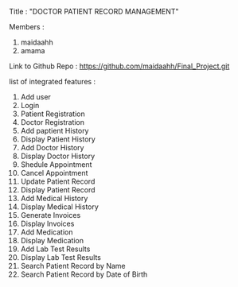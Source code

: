 Title : "DOCTOR PATIENT RECORD MANAGEMENT"

Members :
1. maidaahh
2. amama

Link to Github Repo : https://github.com/maidaahh/Final_Project.git

list of integrated features :
1. Add user
2. Login
3. Patient Registration
4. Doctor Registration
5. Add paptient History
6. Display Patient History
7. Add Doctor History
8. Display Doctor History
9. Shedule Appointment
10. Cancel Appointment
11. Update Patient Record
12. Display Patient Record
13. Add Medical History
14. Display Medical History
15. Generate Invoices
16. Display Invoices
17. Add Medication
18. Display Medication
19. Add Lab Test Results
20. Display Lab Test Results
21. Search Patient Record by Name
22. Search Patient Record by Date of Birth 

